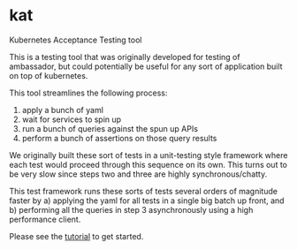# kat
Kubernetes Acceptance Testing tool

This is a testing tool that was originally developed for testing of
ambassador, but could potentially be useful for any sort of
application built on top of kubernetes.

This tool streamlines the following process:

1. apply a bunch of yaml
2. wait for services to spin up
3. run a bunch of queries against the spun up APIs
4. perform a bunch of assertions on those query results

We originally built these sort of tests in a unit-testing style
framework where each test would proceed through this sequence on its
own. This turns out to be very slow since steps two and three are
highly synchronous/chatty.

This test framework runs these sorts of tests several orders of
magnitude faster by a) applying the yaml for all tests in a single big
batch up front, and b) performing all the queries in step 3
asynchronously using a high performance client.

Please see the [tutorial](docs/tutorial.rst) to get started.
